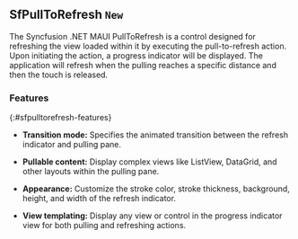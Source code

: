 ## SfPullToRefresh `New`

The Syncfusion .NET MAUI PullToRefresh is a control designed for refreshing the view loaded within it by executing the pull-to-refresh action. Upon initiating the action, a progress indicator will be displayed. The application will refresh when the pulling reaches a specific distance and then the touch is released.

### Features
{:#sfpulltorefresh-features}

* **Transition mode:** Specifies the animated transition between the refresh indicator and pulling pane.

* **Pullable content:** Display complex views like ListView, DataGrid, and other layouts within the pulling pane.

* **Appearance:** Customize the stroke color, stroke thickness, background, height, and width of the refresh indicator.

* **View templating:** Display any view or control in the progress indicator view for both pulling and refreshing actions.
